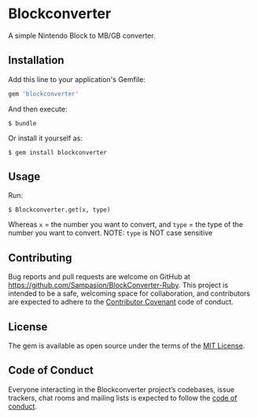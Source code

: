 # Blockconverter

A simple Nintendo Block to MB/GB converter.

## Installation

Add this line to your application's Gemfile:

```ruby
gem 'blockconverter'
```

And then execute:

    $ bundle

Or install it yourself as:

    $ gem install blockconverter

## Usage

Run:

    $ Blockconverter.get(x, type)
Whereas `x` = the number you want to convert, and `type` = the type of the number you want to convert.
NOTE: `type` is NOT case sensitive

## Contributing

Bug reports and pull requests are welcome on GitHub at https://github.com/Sampasion/BlockConverter-Ruby. This project is intended to be a safe, welcoming space for collaboration, and contributors are expected to adhere to the [Contributor Covenant](http://contributor-covenant.org) code of conduct.

## License

The gem is available as open source under the terms of the [MIT License](https://opensource.org/licenses/MIT).

## Code of Conduct

Everyone interacting in the Blockconverter project’s codebases, issue trackers, chat rooms and mailing lists is expected to follow the [code of conduct](https://github.com/Sampasion/BlockConverter-Ruby/blob/master/CODE_OF_CONDUCT.md).
